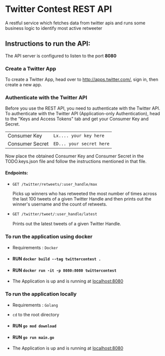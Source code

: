 # Twitter Contest REST API
A restful service which fetches data from twitter apis and runs some business logic to identify most active retweeter

## Instructions to run the API:
The API server is configured to listen to the port **8080**
### Create a Twitter App

To create a Twitter App, head over to <http://apps.twitter.com/>, sign in, then create a new app.

### Authenticate with the Twitter API

Before you use the REST API, you need to authenticate with the Twitter API. To authenticate with the Twitter API (Application-only Authentication), head to the "Keys and Access Tokens" tab and get your Consumer Key and Secret.

|                 |                          |
|-----------------|--------------------------|
| Consumer Key    | `Lx.... your key here`   |
| Consumer Secret | `ED... your secret here` |

Now place the obtained Consumer Key and Consumer Secret in the TODO.keys.json file and follow the instructions mentioned in that file.


#### Endpoints:
- ```sh
  GET /twitter/retweets/:user_handle/max  
  ```
  Picks up winners who has retweeted the most number of times across the last 100 tweets of a given Twitter Handle and then prints out the winner's username and the   count of retweets.
  
- ```sh
  GET /twitter/tweet/:user_handle/latest  
  ```
  Prints out the latest tweets of a given Twitter Handle.
  
### To run the application using docker
* Requirements : `Docker`
* #### RUN `docker build --tag twittercontest .`
* #### RUN `docker run -it -p 8080:8080 twittercontest`
* The Application is up and is running at [localhost:8080](http://localhost:8080)   

### To run the application locally
* Requirements : `Golang`

* `cd` to the root directory
* #### RUN  `go mod download`
* #### RUN  `go run main.go`
* The Application is up and is running at [localhost:8080](http://localhost:8080) 
